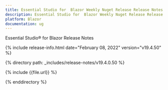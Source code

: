 ```yaml
---
title: Essential Studio for  Blazor Weekly Nuget Release Release Notes  
description: Essential Studio for  Blazor Weekly Nuget Release Release Notes  
platform: Blazor
documentation: ug
---
```


Essential Studio&reg; for  Blazor  Release Notes  

{% include release-info.html date="February 08, 2022"  version="v19.4.50" %} 

{% directory path: _includes/release-notes/v19.4.0.50 %}

{% include {{file.url}} %}

{% enddirectory %}